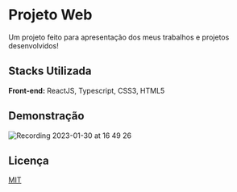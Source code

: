 # Projeto Web

Um projeto feito para apresentação dos meus trabalhos e projetos desenvolvidos!

## Stacks Utilizada

**Front-end:** ReactJS, Typescript, CSS3, HTML5

## Demonstração

![Recording 2023-01-30 at 16 49 26](https://user-images.githubusercontent.com/77033790/215582174-20312a90-83d1-408b-b215-b1dacc7a629a.gif)
 


## Licença

[MIT](https://choosealicense.com/licenses/mit/)
